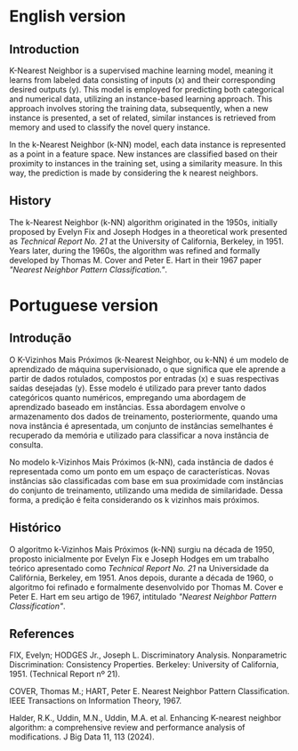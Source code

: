 # English version

## Introduction ##
  K-Nearest Neighbor is a supervised machine learning model, meaning it learns from labeled data consisting of inputs (x) and their corresponding desired outputs (y). This model is employed for predicting both categorical and numerical data, utilizing an instance-based learning approach. This approach involves storing the training data, subsequently, when a new instance is presented, a set of related, similar instances is retrieved from memory and used to classify the novel query instance.

  In the k-Nearest Neighbor (k-NN) model, each data instance is represented as a point in a feature space. New instances are classified based on their proximity to instances in the training set, using a similarity measure. In this way, the prediction is made by considering the k nearest neighbors.

## History ##
  The k-Nearest Neighbor (k-NN) algorithm originated in the 1950s, initially proposed by Evelyn Fix and Joseph Hodges in a theoretical work presented as *Technical Report No. 21* at the University of California, Berkeley, in 1951. Years later, during the 1960s, the algorithm was refined and formally developed by Thomas M. Cover and Peter E. Hart in their 1967 paper *"Nearest Neighbor Pattern Classification."*.

# Portuguese version

## Introdução ##

O K-Vizinhos Mais Próximos (k-Nearest Neighbor, ou k-NN) é um modelo de aprendizado de máquina supervisionado, o que significa que ele aprende a partir de dados rotulados, compostos por entradas (x) e suas respectivas saídas desejadas (y). Esse modelo é utilizado para prever tanto dados categóricos quanto numéricos, empregando uma abordagem de aprendizado baseado em instâncias. Essa abordagem envolve o armazenamento dos dados de treinamento, posteriormente, quando uma nova instância é apresentada, um conjunto de instâncias semelhantes é recuperado da memória e utilizado para classificar a nova instância de consulta.

No modelo k-Vizinhos Mais Próximos (k-NN), cada instância de dados é representada como um ponto em um espaço de características. Novas instâncias são classificadas com base em sua proximidade com instâncias do conjunto de treinamento, utilizando uma medida de similaridade. Dessa forma, a predição é feita considerando os k vizinhos mais próximos.

## Histórico ##

O algoritmo k-Vizinhos Mais Próximos (k-NN) surgiu na década de 1950, proposto inicialmente por Evelyn Fix e Joseph Hodges em um trabalho teórico apresentado como *Technical Report No. 21* na Universidade da Califórnia, Berkeley, em 1951. Anos depois, durante a década de 1960, o algoritmo foi refinado e formalmente desenvolvido por Thomas M. Cover e Peter E. Hart em seu artigo de 1967, intitulado *"Nearest Neighbor Pattern Classification"*.

## References ##
FIX, Evelyn; HODGES Jr., Joseph L. Discriminatory Analysis. Nonparametric Discrimination: Consistency Properties. Berkeley: University of California, 1951. (Technical Report nº 21).

COVER, Thomas M.; HART, Peter E. Nearest Neighbor Pattern Classification. IEEE Transactions on Information Theory, 1967. 

Halder, R.K., Uddin, M.N., Uddin, M.A. et al. Enhancing K-nearest neighbor algorithm: a comprehensive review and performance analysis of modifications. J Big Data 11, 113 (2024). 

